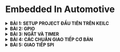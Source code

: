# Embedded In Automotive

<details>
	<summary><strong>BÀI 1: SETUP PROJECT ĐẦU TIÊN TRÊN KEILC</strong></summary>

## BÀI 1: SETUP PROJECT ĐẦU TIÊN TRÊN KEILC
### 1. KeilC:
- Phần mềm được phát triển bởi công ti ARM.
- Tạo môi trường tạo ra để lập trình các ngôn ngữ C và Assembly. Có thể biên dịch các chương  
- Giúp biên dịch chương trình C/Assembly thành mã máy (.hex file) để máy tính có thể hiểu được và nạp vào các vi điều khiển.

### 2. Tạo project đầu tiên với KeilC
- Cần các thiết bị: STM32, ST-Link Driver
- Cài đặt thư viện chuẩn cho STM32, Tải Datasheet, Reference Manual.
- Các bước tạo project mới trên KeilC, thêm file và thư viện cần thiết. Các thao tác cơ bản trên KeilC (Build, Nạp, Debug Code,...).

### 3. Ví dụ Blink LED PC13
- Các bước thực hiện:
  + Cấp xung clock cho ngoại vi.
  + Cấu hình chân của ngoại vi.
  + Sử dụng ngoại vi.
- Tổng hợp địa chỉ các thanh ghi: ![image](https://github.com/user-attachments/assets/38423912-9bcc-4e0a-ab46-d0b449fa028f)
- B1: cấu hình thanh ghi RCC_APB2ENR để cấp clock cho ngoại vi:
  ![image](https://github.com/user-attachments/assets/ad4001c4-77c5-471e-9919-f072c1a13ad6)

  ```c
  #define RCC_APB2ENR	*((unsigned int *)0x40021018)
  RCC_APB2ENR |= (1 << 4); // Kich hoat xung clock cap cho GPIOC
  ```
- B2: Cấu hình chế độ chân PC13: Ta dặt chế độ là output push-pull có điện trở kéo lên
  ![image](https://github.com/user-attachments/assets/0517277f-a495-44c5-bcdd-ebea2092fc17)

  ```c
  #define GPIOC_CRH	*((unsigned int *)0x40011004)
  // MODE13[1:0] = 11: Output mode, max speed 50 MHz	
  GPIOC_CRH |= (1 << 20) | (1 << 21);

  // CNF13[1:0] = 00: General purpose output push-pull
  GPIOC_CRH &= ~((1 << 22) | (1 << 23));
  ```
- B3: Sử dụng ngoại vi: Ta lần lượt ghi điện áp ở chân PC13 là 1, 0 xen kẽ nhau sau khi delay 1 khoảng thời gian để blink led PC13. Ta sẽ thao tác ghi mức điện áp trên thanh ghi ODR.
  ```c
  #define GPIOC_ODR *((unsigned int*)0x4001100C)
  while(1){
	GPIOC_ODR |= 1 << 13; // LED tắt
	delay(10000000);
	GPIOC_ODR &= ~(1 << 13); // LED sáng
	delay(10000000);
  }
  ```
  Ta sử dụng vòng lặp để tạo hàm delay
  ```c
  void delay(unsigned int timedelay){ 
	for(unsigned int i = 0; i < timedelay; i++){}
  }
  ```
- Ngoài ra, ta còn có thể xây dựng 1 cấu trúc thanh ghi của các ngoại vi để làm việc với ác ngoại vi được thuận tiện hơn:
  ```c
  typedef struct
  {
    unsigned int CRL;
    unsigned int CRH;
    unsigned int IDR;
    unsigned int ODR;
    unsigned int BSRR;
    unsigned int BRR;
    unsigned int LCKR;
  } GPIO_TypeDef;

  typedef struct
  {
    unsigned int CR;
    unsigned int CFGR;
    unsigned int CIR;
    unsigned int APB2RSTR;
    unsigned int APB1RSTR;
    unsigned int AHBENR;
    unsigned int APB2ENR;
    unsigned int APB1ENR;
    unsigned int BDCR;
    unsigned int CSR;
  } RCC_TypeDef;
  ```
### 4. Tổng kết và mở rộng:
- Code trên thanh ghi giúp ltv hiểu rõ cách hoạt động chi tiết của từng ngoại vi, tăng hiệu xuất chương trình.
- Nhưng lập trình thanh ghi có thể trở nên khá phức tạp đối với các hệ thống lớn.
- Nên sử dụng thư viện chuẩn của STM32 với các API có sẵn và dễ tiếp cận.

</details>


<details>
	<summary><strong>BÀI 2: GPIO</strong></summary>
  
## BÀI 2: GPIO
### 1. Thư viện STM32F10x Standard Peripherals Firmware Library
Là 1 thư viện hoàn chỉnh được phát triển cho dòng STM32. Bao gồm đầy đủ driver cho tất cả các ngoại vi tiêu chuẩn.

Thư viện này bao gồm các hàm, cấu trúc dữ liệu và macro của các tính năng thiết bị ngoại vi STM32. 

### 2. Cấu hình và sử dụng ngoại vi (GPIO)
- Gồm 3 bước cơ bản: cấp clock cho ngoại vi --> cấu hình ngoại vi --> sử dụng ngoại vi
- Ta sử dụng thư viện SPL là 1 thư viện chuẩn của STM32 cung cấp các hàm và các định nghĩa giúp việc cấu hình và sử dụng ngoại vi dễ dàng và rõ ràng.
#### 2.1 Cấp clock cho ngoại vi:
Ta dựa vào sơ đồ khối dưới đây để xác định đường bus phù hợp để cấp clock cho ngoại vi tương ứng: ![image](https://github.com/user-attachments/assets/a95e5397-0f2f-4043-b6ab-59422440586c)
Module RCC (Reset and Clock Control) cung cấp các hàm để cấu hình xung clock.
```c
RCC_APB1PeriphClockCmd(uint32_t RCC_APB1Periph, FunctionalState NewState)

RCC_APB2PeriphClockCmd(uint32_t RCC_APB2Periph, FunctionalState NewState)
	
RCC_AHBPeriphClockCmd(uint32_t RCC_AHBPeriph, FunctionalState NewState)
```
- Các hàm này nhận 2 tham số: 
  + `RCC_APB1Periph`, `RCC_APB2Periph`, `RCC_AHBPeriph` là các ngoại vi muốn cấp clock. (Ví dụ
: RCC_APB2Periph_GPIOA, RCC_APB1Periph_CAN1,..)
  + `NewState` là giá trị quy định cấp (ENABLE) hay ngưng (DISABLE) xung clock cho ngoại vi đó.
#### 2.2 Cấu hình GPIO:
- Ta cấu hình các tham số cho GPIO được tổ chức trong struct GPIO_InitTypeDef:
  + `GPIO_Pin`: chọn chân muốn cấu hình,
  + `GPIO_Mode`: chọn chế độ của chân,
  + `GPIO_Speed`: chọn tốc độ chân.
- Có 8 chế độ của chân:

|Chế độ GPIO|Tên gọi|Mô tả|
|:----------|:------|:----|
|`GPIO_Mode_AIN`|**Analog Input**|Chân GPIO được cấu hình làm đầu vào analog. Thường được sử dụng cho các chức năng như ADC (Analog to Digital Converter).|
|`GPIO_Mode_IN_FLOATING`|**Floating Input**|Chân GPIO được cấu hình làm đầu vào và ở trạng thái nổi (không pull-up hay pull-down), nghĩa là chân không được kết nối cố định với mức cao (VDD) hoặc mức thấp (GND) thông qua điện trở.|
|`GPIO_Mode_IPD`|**Input Pull-Down**|Chân GPIO được cấu hình làm đầu vào với một điện trở pull-down nội bộ kích hoạt. Khi không có tín hiệu nào được áp dụng lên chân này, nó sẽ được kéo về mức thấp (GND).|
|`GPIO_Mode_IPU`|**Input Pull-Up**|Chân GPIO được cấu hình làm đầu vào với một điện trở pull-up nội bộ kích hoạt. Khi không có tín hiệu nào được áp dụng lên chân này, nó sẽ được kéo về mức cao (VDD).|
|`GPIO_Mode_Out_OD`|**Output Open-Drain**|Chân GPIO được cấu hình làm đầu ra với chế độ open-drain. Trong chế độ này, chân có thể được kéo xuống mức thấp, nhưng để đạt được mức cao, cần một điện trở pull-up ngoài hoặc từ một nguồn khác.|
|`GPIO_Mode_Out_PP`|**Output Push-Pull**|Chân GPIO được cấu hình làm đầu ra với chế độ push-pull. Trong chế độ này, chân có thể đạt được cả mức cao và mức thấp mà không cần bất kỳ phần cứng bổ sung nào.|
|`GPIO_Mode_AF_OD`|**Alternate Function Open-Drain**|Chân GPIO được cấu hình để hoạt động trong một chức năng thay thế (như USART, I2C,...) và sử dụng chế độ open-drain.|
|`GPIO_Mode_AF_PP`|**Alternate Function Push-Pull**|Chân GPIO được cấu hình để hoạt động trong một chức năng thay thế và sử dụng chế độ push-pull.|
  
- Có 3 mức tốc độ cho chân: GPIO_Speed_10MHz, GPIO_Speed_2MHz, GPIO_Speed_50MHz (Tốc độ nhanh nhất).
- Dùng hàm **GPIO_Init (GPIO_TypeDef, GPIO_InitStruct)** để khởi tạo GPIO:
  + `GPIO_TypeDef`: GPIO cần cấu hình
  + `GPIO_InitStruct`: Con trỏ trỏ tới biến TypeDef (Struct) vừa được khởi tạo

#### 2.3 Sử dụng ngoại vi:
Ta có 1 số hàm thông dụng để sử dụng ngoại vi

```c
uint8_t GPIO_ReadInputDataBit(GPIO_TypeDef* GPIOx, uint16_t GPIO_Pin);
\\Đọc giá trị 1 chân trong GPIO được cấu hình là INPUT
uint16_t GPIO_ReadInputData(GPIO_TypeDef* GPIOx);
\\Đọc giá trị nguyên GPIO được cấu hình là INPUT
uint8_t GPIO_ReadOutputDataBit(GPIO_TypeDef* GPIOx, uint16_t GPIO_Pin);
\\Đọc giá trị 1 chân trong GPIO được cấu hình là OUTPUT
uint16_t GPIO_ReadOutputData(GPIO_TypeDef* GPIOx);
\\Đọc giá trị nguyên GPIO được cấu hình là OUTPUT
void GPIO_SetBits(GPIO_TypeDef* GPIOx, uint16_t GPIO_Pin);
\\Cho giá trị điện áp của 1 chân trong GPIO = 1
void GPIO_ResetBits(GPIO_TypeDef* GPIOx, uint16_t GPIO_Pin);
\\Cho giá trị điện áp của 1 chân trong GPIO = 0
void GPIO_WriteBit(GPIO_TypeDef* GPIOx, uint16_t GPIO_Pin, BitAction BitVal);
\\Ghi giá trị "BitVal" vào 1 chân trong GPIO
void GPIO_Write(GPIO_TypeDef* GPIOx, uint16_t PortVal);
\\Ghi giá trị "PortVal" vào nguyên GPIO

```

**Ví dụ 1**: Blink LED PC13
```c
while(1){
	GPIO_SetBits(GPIOC, GPIO_Pin_13); // Ghi 1 ra PC13
	delay(10000000);
	GPIO_ResetBits(GPIOC, GPIO_Pin_13);// Ghi 0 ra PC13
	delay(10000000);
}
```
**Ví dụ 2**: Đọc trạng thái nút nhấn:
```c
// Cấu hình
void GPIO_Init(){
	GPIO_InitTypeDef GPIO_InitStruct;
	GPIO_InitStruct.GPIO_Pin = GPIO_Pin_0;
	GPIO_InitStruct.GPIO_Mode = GPIO_Mode_IPU;
	GPIO_InitStruct.GPIO_Speed = GPIO_Speed_50MHz;
		
	GPIO_Init(GPIOA, &GPIO_InitStruct);
}

// Điều khiển
void Control(){
	if(GPIO_ReadInputDataBit(GPIOA, GPIO_Pin_0) == 0){
		while(GPIO_ReadInputDataBit(GPIOA, GPIO_Pin_0) == 0);
		if(GPIO_ReadOutputDataBit(GPIOC, GPIO_Pin_13)){
			GPIO_ResetBits(GPIOC, GPIO_Pin_13);
		} else {
			GPIO_SetBits(GPIOC, GPIO_Pin_13);
		}
	}

}

```

 </details>


<details>
	<summary><strong>BÀI 3: NGẮT VÀ TIMER</strong></summary>
  
## BÀI 3: NGẮT VÀ TIMER
### 1. Ngắt
- Ngắt là 1 sự kiện khẩn cấp xảy ra trong hay ngoài vi điều khiển. Nó yêu cầu MCU phải dừng chương trình chính và thực thi chương trình ngắt (trình phục vụ ngắt).
- Trình phục vụ ngắt (Interrupt Service Routine - ISR) là một đoạn chương trình được thực hiện khi ngắt xảy ra. Địa chỉ trong bộ nhớ của ISR là "Vector ngắt".
- Có 4 loại ngắt thông dụng:
  + Ngắt ngoài: Xảy ra khi có sự thay đổi điện áp ở các chân GPIO cấu hình làm ngõ vào ngắt. Gồm 4 dạng: HIGH, LOW, RISING, FALLING tương ứng với các mức và sự thay đổi lên xuống của điện áp.
  + Ngắt timer: Xảy ra khi thanh ghi trong bộ đếm Timer bị tràn, khi đó giá trị thanh ghi sẽ bị reset để tạo ngắt tiếp theo.
  + Ngắt truyền thông: Xảy ra khi có sự kiện truyền thông (truyền và nhận dữ liệu) từ 2 hay nhiều thiết bị. Thường sử dụng cho các giao thức như SPI,UART, I2C để truyền nhận dữ liệu chính xác.
- Thanh ghi PC: là thanh ghi trỏ tới địa chỉ lệnh tiếp theo được thực thi.
- Độ ưu tiên ngắt: các ngắt có độ ưu tiên khác nhau. Trên STM32, số thứ tự ngắt càng thấp thì ngắt càng được ưu tiên Độ ưu tiên ngắt có thể lập trình được.

### 2. Timer
- Là 1 mạch logic được thiết kế trong STM32 dùng để đếm chu kì xung clock.
- STM32F103 có 7 timer.
- Cấu hình cho Timer: Ta cấu hình các thành phần trong struct TIM_TimeBaseInitTypeDef
  + TIM_Prescaler: Cấu hình bộ chia tầng số, quy định sau bao nhiêu xung clk thì đếm lên 1 lần.
  + TIM_CounterMode: Chỉ định chế độ đếm là đếm lên hay đếm xuống (TIM_CounterMode_Up: đếm lên, TIM_CounterMode_Down: đếm xuống).
  + TIM_Period: Chỉ định 1 chu kì của bộ đếm (đếm đến bao nhiêu xung thì reset).
  + TIM_ClockDivision: Cấu hình bộ chia xung (thường dùng TIM_CKD_DIV1: chia cho 1), (fTimer = fSystem/TIM_ClockDivision; trong đó fSystem: tần số hệ thống - 72MHz, fTimer: Tần số của Timer).
   
Ví dụ:

```c
// Đầu tiên, ta cần cấp clk cho Timer hoạt động
// Ta dùng TIM2
void RCC_Config(){
	RCC_APB1PeriphClockCmd(RCC_APB1Periph_TIM2, ENABLE);
}

// Cấu hình cho TIMER
void TIM_Config(){
	TIM_TimeBaseInitTypeDef TIM_InitStruct;
	TIM_InitStruct.TIM_ClockDivision = TIM_CKD_DIV1;     // fTimer = 72MHz
	TIM_InitStruct.TIM_Prescaler = 7200 - 1;	      // 7200 xung clk thì đếm lên 1 lần --> sau 7200/fTimer = 7200/72000000 = 0.1 (ms)
	TIM_InitStruct.TIM_Period = 0xFFFF;                  // Chu kì reset: 0xFFFF - 65535
	TIM_InitStruct.TIM_CounterMode = TIM_CounterMode_Up; // Chế độ đếm lên
	
	TIM_TimeBaseInit(TIM2, &TIM_InitStruct);             // Hàm lưu cấu hình của Timer
	TIM_Cmd(TIM2, ENABLE);                               // Bật timer 2
}
```

Ngoài ra còn 2 hàm:
```c
void TIM_SetCounter(TIM_TypeDef* TIMx, uint16_t Counter);
// Đặt giá trị ban đầu cho timer

uint16_t TIM_GetCounter(TIM_TypeDef* TIMx);
// Lấy giá trị đếm hiện tại của timer
```

Ví dụ: Ta thiết kế hàm delay_ms, tham số truyền vào là thời gian delay (đơn vị ms)

```c
void delay_ms(uint32_t time){
	TIM_SetCounter(TIM2, 0);
	while(TIM_GetCounter(TIM2) < time * 10){}
}

``` 

 </details>


 <details>
	<summary><strong>BÀI 4: CÁC CHUẨN GIAO TIẾP CƠ BẢN</strong></summary>

## Bài 4: Các chuẩn giao tiếp cơ bản
### 1. Sơ lược về vấn đề truyển nhận dữ liệu:
- Truyền nhận dữ liệu trong vi điều khiển (MCU) là quá trình trao đổi tín hiệu điện áp giữa các chân (pin) của MCU.
- Do đó khi MCU A muốn truyền dữ liệu cho 1 MCU B, dữ liệu sẽ được đổi thành các tín hiệu điện áp tương ứng trên các chân mà 2 MCU giao tiếp.
![image](https://github.com/user-attachments/assets/d3fd3596-88b3-4c8b-b55a-f2934eb0b8ba)

### 2. SPI
- SPI (Serial Peripheral Interface) hay còn gọi là giao diện ngoại vi nối tiếp, được phát triển bởi hãng Motorola.
- Hoạt động ở chế độ song công toàn phần, có thể truyền và nhận ở cùng 1 thời điểm.
- Là giao tiếp đồng bộ nối tiếp, quá trình truyền nhận đều được đồng bộ với xung clock sinh bởi Master.
- Một Master có thể giao tiếp được nhiều Slave.
- Sử dụng 4 dây để giao tiếp:
  + **SCK** (Serial clock): xung clock tạo bởi Master cung cấp cho slave.
  + **MISO** (Master in - Slave out): Tín hiệu tạo bởi thiết bị Slave và nhận bởi thiết bị Master.
  + **MOSI** (Master out - Slave in): Tín hiệu tạo bởi thiết bị Master và nhận bởi thiết bị Slave.
  + **SS** (Slave Select) / **CS** (Chip Select): Chọn thiết bị slave cụ thể để giao tiếp. Để chọn slave giao tiếp với Master cần chủ động kéo đường SS tương ứng xuống mức thấp (0/low)
![image](https://github.com/user-attachments/assets/7a0c5de3-4c3d-44be-8560-d2882bdbeaf7)

- Quá trình truyền dữ liệu:
  + Master kéo chân CS của slave muốn truyền xuongs 0 để báo hiệu bắt đầu truyền nhận.
  + Master sẽ cung cấp xung clock. Với mối xung clock, 1 bit sẽ được truyền bởi Master và 1 bit sẽ được truyền bởi slave.
  + Các thanh ghi cập nhật lại giá trị và dịch trái 1 bit.
  + Lặp lại quá trình trên cho đến khi truyền đủ 8 bit trong thanh ghi.
![image](https://github.com/user-attachments/assets/f12b6222-9b6d-49fa-bb04-81ebbf8b719d)

- Có tất cả 4 chế độ hoạt động phụ thuộc vào 2 tham số CPOL (Clock Polarity) và CPHA (Clock Phase).
  + CPOL: bằng 0 --> Xung clock ban đầu ở mức 0, bằng 1 --> Xung clock ban đầu ở mức 1.
  + CPHA: bằng 0 --> Đọc dữ liệu ở cạnh thứ nhất, truyền dữ liệu ở cạnh thứ 2; bằng 1 --> Đọc dữ liệu ở cạnh thứ hai, truyền dữ liệu ở cạnh thứ nhất.

| SPI Mode | CPOL | CPHA | Hoạt động|
| :---: | :---: | :---: | :---: |
| 1 | 0 | 0 | xung nhịp ở mức thấp và dữ liệu được lấy mẫu khi cạnh lên (mặc định) |
| 2 | 0 | 1 | xung nhịp ở mức thấp và dữ liệu được lấy mẫu khi cạnh xuống |
| 3 | 1 | 0 | xung nhịp ở mức cao và dữ liệu được lấy mẫu khi cạnh lên |
| 4 | 1 | 1 | xung nhịp ở mức cao và dữ liệu được lấy mẫu khi cạnh xuống |

![image](https://github.com/user-attachments/assets/e677dc34-4e27-41f9-ad10-27c2ec02f73c)

- Ưu điểm và nhược điểm:
  + **Ưu điểm**: cho phép truyền dữ liệu với tốc độ rất nhanh, thường đạt được tốc độ Mbps hoặc thậm chí hàng chục Mbps; quá trình truyền ít bị lỗi do đồng bộ xung clock giữa Master và Slave; Có thể giao tiếp với nhiều Slave cùng lúc và giao tiếp song công (truyền nhận đồng thời).
  + **Nhược điểm**: Cần nhiều kết nối dây (4 dây), tốn tài nguyên phần cứng khi muốn giao tiếp với nhiều slave; Khoảng cách truyền ngắn.

### 3. UART
- UART (Universal Asynchronous Receiver-Transmitter) là một giao thức truyền thông phần cứng dùng giao tiếp nối tiếp không đồng bộ và có thể cấu hình được tốc độ.
- Là chuẩn giao tiếp nối tiếp, chỉ có 2 thiết bị giao tiếp với nhau.
- Sử dụng 2 dây giao tiếp là **Tx** (Truyền) và **Rx** (Nhận).
![image](https://github.com/user-attachments/assets/573b9eb6-2253-48f5-b9d5-9303a77aa063)

- Tốc độ truyền: được đặt ở 1 số chuẩn, gọi là Baudrate = Số bit truyền / 1s, đồng bộ giữa Slave và Master (Ví dụ: 9600, 19200,38400,... Các tốc độ khác nhau tùy thuộc vào ứng dụng hệ thống sử dụng).
- Có 3 chế độ truyền:
  + Simplex: Chỉ tiến hành giao tiếp một chiều.
  + Half duplex: Dữ liệu sẽ đi theo một hướng tại 1 thời điểm.
  + Full duplex: Thực hiện giao tiếp đồng thời đến và đi từ mỗi master và slave.
- Quá trình truyền nhận dữ liệu: Dữ liệu được truyền sẽ đóng thành các gói (packet), bao gồm
  + Start: 1 bit bắt đâu.
  + Bit dữ liệu: 5 - 9 bit.
  + Parity Bit (Bit chẵn lẽ): để kiểm tra lỗi bit khi truyền, gồm 2 quy luật
    * Quy luật chẵn: Thêm một bit '0' hoặc '1' để số bit '1' là số chẵn.
    * Quy luật lẻ: Thêm một bit '0' hoặc '1' để số bit '1' là số lẻ.

![image](https://github.com/user-attachments/assets/a682257e-88f0-4604-889a-8524a3210be5)

- **Ưu điểm và nhược điểm**:
  + **Ưu điểm**:
    * Đơn giản phổ biến.
    * Tốc độ có thể điều chỉnh linh hoạt.
    * Tiết kiệm phần cứng (chỉ dùng 2 dây để giao tiếp).
  + **Nhược điểm**:
    * Tốc độ truyền thấp hơn so với SPI.
    * Chỉ hỗ trợ giao tiếp đơn Master, đơn Slave.
    * Chỉ kiểm tra được số lẻ bit lỗi.

### 4. I2C
- Là chuẩn giao tiếp đồng bộ, nối tiếp (dữ liệu truyền từng bit theo 1 đường SDA duy nhất).
- Hoạt động ở chế độ bán song công (half duplex) vì tại 1 thời điểm chỉ có thể nhận hoặc truyền dữ liệu.
- Một Master có thể giao tiếp với nhiều Slave hoặc nhiều Master giao tiếp với 1 Slave.
- Sử dụng 2 dây để giao tiếp:
  + **SCL** (Serial Clock): Tín hiệu xung nhịp đồng bộ giữa Master và Slave được Master tạo ra.
  + **SDA** (Serial Data): Đường truyền và nhận dữ liệu giữa Master và Slave.

- Các bước truyền/nhận dữ liệu: dữ liệu trong I2C được truyền trong các tin nhắn được chia thành các khung dữ liệu như hình dưới đây:
![image](https://github.com/user-attachments/assets/aa2aa8e9-901d-48b8-8ac9-90ca890b5152)

  + **B1**: Master gửi điều kiện khởi động (Start) là chân SDA xuống mức 0 trước chân SCL.
  + **B2**: Master gửi 7 hoặc 10 bit địa chỉ để tìm Slave mà nó muốn giao tiếp.
  + **B3**: Bit R/W được gửi đi nếu bằng '0' khi Master muốn gửi dữ liệu đến Slave, '1' nếu muốn đọc dữ liệu từ Slave.
  + **B4**: Nếu địa chỉ được gửi đi trùng với địa chỉ của 1 Slave nào đó thì Slave đó sẽ gửi ACK (bit '0'), nếu không có Slave nào nhận thì sẽ giữ nguyên NACK (bit '1').
  + **B5**: Sau khi chọn được Slave để giao tiếp, Master sẽ đọc/gửi dữ liệu lần lượt một khung 8 bit từ/đến Slave, sau mỗi khung sẽ có một bit ACK được Slave phản hồi về cho Master (nếu ghi dữ liệu), hoặc Master gửi cho Slave (khi đọc dữ liệu) để xác nhận đã gửi/nhận thành công hay không.
  + **B6**: Gửi điều khiện Stop để kết thúc truyền nhận dữ liệu: chân SDA lên mức 1 trước chân SCL (Lưu ý: khi nhận được tín hiệu NACK thì bất cứ lúc nào cũng có thể nhảy đến bước 6 để kết thúc truyền nhận dữ liệu).
![image](https://github.com/user-attachments/assets/8bc49ba9-daf8-41f3-b4bb-5d08d5ffdbab)

- **Lưu ý khi dùng nhiều Master giao tiếp với 1 Slave**: có thể xảy ra sự cố khi 2 hay nhiều Master cùng gửi/nhận dữ liệu cùng lúc qua đường SDA. Lúc đó cần phát hiện xem đường SDA cao hay thấp trước khi truyền tin nhắn. Nếu SDA cao thì có thể truyền tin nhắn an toàn, ngược lại thì có 1 Master khác đang có quyền điều khiển bus nên các Master còn lại phải chờ.

- **Ưu điểm và nhược điểm**:
  + **Ưu điểm**:
    * Tiết kiệm phần cứng (2 dây).
    * Hỗ trợ giao tiếp với nhiều Slave hoặc nhiều Master.
  + **Nhược điểm**:
    * Tốc độ truyền thấp.
    * Quản lý địa chỉ phức tạp.
    * Khoảng cách truyền ngắn.

  </details>

 <details>
	<summary><strong>BÀI 5: GIAO TIẾP SPI</strong></summary>

## Bài 5: Giao tiếp SPI
### 1. SPI Software:
- Là 1 cách thức mô phỏng hoạt động của giao thức truyền thông SPI sử dụng GPIO của vi điều khiển.
- Các bước cấu hình mô phỏng:
  + B1: Xác định các chân GPIO.
  + B2: Cấu hình GPIO.
  + B3: Khởi tạo các chân cho SPI

#### a. Xác định các chân GPIO:
Giao tiếp SPI có 4 chân cơ bản:
- SCK: Xung clock đồng bộ được tạo bởi Master để đồng bộ tín hiệu truyền nhận dữ liệu giữa Master và Slave.
- MOSI (Master out Slave in): Tín hiệu để Master truyền dữ liệu cho Slave.
- MISO (Master in Slave out): nhận dữ liệu từ Slave truyền cho Master.
- CS (Chip select): Chọn thiết bị Slave cụ thể để giao tiếp. Để chọn Slave để giao tiếp, Master chủ động kéo đường dây tín hiệu xuống mức 0.
- Ta định nghĩa các chân trên ứng với các GPIO sau: 
```c
#define SPI_SCK_Pin GPIO_Pin_0
#define SPI_MISO_Pin GPIO_Pin_1
#define SPI_MOSI_Pin GPIO_Pin_2
#define SPI_CS_Pin GPIO_Pin_3
#define SPI_GPIO GPIOA
#define SPI_RCC RCC_APB2Periph_GPIOA
```

#### b. Cấu hình GPIO:
Cấp xung cho các GPIO và TIM2 để tạo hàm delay:
```c
void RCC_Config(){
	RCC_APB2PeriphClockCmd(SPI_RCC, ENABLE);
	RCC_APB1PeriphClockCmd(RCC_APB1Periph_TIM2, ENABLE);
}
```

Đối với Master:
```c
void GPIO_Config(){
	GPIO_InitTypeDef GPIO_InitStructure;
	GPIO_InitStructure.GPIO_Pin = SPI_SCK_Pin | SPI_MOSI_Pin | SPI_CS_Pin;
	GPIO_InitStructure.GPIO_Mode = GPIO_Mode_Out_PP;
	GPIO_InitStructure.GPIO_Speed = GPIO_Speed_50MHz;
	GPIO_Init(SPI_GPIO, &GPIO_InitStructure);
	
	GPIO_InitStructure.GPIO_Pin = SPI_MISO_Pin;
	GPIO_InitStructure.GPIO_Mode = GPIO_Mode_IN_FLOATING;
	GPIO_InitStructure.GPIO_Speed = GPIO_Speed_50MHz;
	GPIO_Init(SPI_GPIO, &GPIO_InitStructure);
}

```
Đối với Slave
```c

void GPIO_Config(){
	GPIO_InitTypeDef GPIO_InitStructure;
	GPIO_InitStructure.GPIO_Pin = SPI_SCK_Pin | SPI_MOSI_Pin | SPI_CS_Pin;
	GPIO_InitStructure.GPIO_Mode = GPIO_Mode_IN_FLOATING;
	GPIO_InitStructure.GPIO_Speed = GPIO_Speed_50MHz;
	GPIO_Init(SPI_GPIO, &GPIO_InitStructure);
	
	GPIO_InitStructure.GPIO_Pin = SPI_MISO_Pin;
	GPIO_InitStructure.GPIO_Mode = GPIO_Mode_Out_PP;
	GPIO_InitStructure.GPIO_Speed = GPIO_Speed_50MHz;
	GPIO_Init(SPI_GPIO, &GPIO_InitStructure);
}
```

Tạo xung clock:
```c
void Clock(){
	GPIO_WriteBit(SPI_GPIO, SPI_SCK_Pin, Bit_SET);
	delay_ms(4);
	GPIO_WriteBit(SPI_GPIO, SPI_SCK_Pin, Bit_RESET);
	delay_ms(4);
}
```
#### c. Khởi tạo các chân cho SPI:
```c
void SPI_Init(){
	GPIO_WriteBit(SPI_GPIO, SPI_SCK_Pin, Bit_RESET);
	GPIO_WriteBit(SPI_GPIO, SPI_CS_Pin, Bit_SET);
	GPIO_WriteBit(SPI_GPIO, SPI_MISO_Pin, Bit_RESET);
	GPIO_WriteBit(SPI_GPIO, SPI_MOSI_Pin, Bit_RESET);
}
```

#### d. Hàm truyền và nhận dữ liệu:
- Hàm truyền: truyền lần lượt 8 bit trong byte dữ liệu, quá trình truyền như sau:
  + Kéo CS xuống 0:
    * Truyền 1 bit.
    * Dịch 1 bit.
    * Gửi clock().
  + Kéo CS lên 1.
```c
void SPI_Master_Transmit(uint8_t u8Data){	//0b10010000
	uint8_t u8Mask = 0x80;	// 0b10000000
	uint8_t tempData;
	GPIO_WriteBit(SPI_GPIO, SPI_CS_Pin, Bit_RESET);
	delay_ms(1);
	for(int i = 0; i < 8; i++){
		tempData = u8Data & u8Mask;
		if(tempData){
			GPIO_WriteBit(SPI_GPIO, SPI_MOSI_Pin, Bit_SET);
			delay_ms(1);
		} else{
			GPIO_WriteBit(SPI_GPIO, SPI_MOSI_Pin, Bit_RESET);
			delay_ms(1);
		}
		u8Data = u8Data << 1;
		Clock();
	}
	GPIO_WriteBit(SPI_GPIO, SPI_CS_Pin, Bit_SET);
	delay_ms(1);
}
```



- Hàm nhận: Nhận 8 bit dữ liệu theo các bước sau:
  + Kiểm tra CS == 0 để nhận biết bắt đầu quá trình giao tiếp.
    * Kiểm tra clock == 1 để bắt đầu nhận dữ liệu.
    * Đọc Data trên chân MOSI, đồng thời lưu lại vào 1 biến.
    * Dịch sang trái 1 bit.
    * Chờ cho clock == 1 lần nữa, lặp lại các bước trên.
  + Kiểm tra CS == 1 để kết thúc quá trình giao tiếp.

```c
uint8_t SPI_Slave_Receive(void){
	uint8_t dataReceive = 0x00;	//0b0000 0000
	uint8_t temp = 0x00;
	while(GPIO_ReadInputDataBit(SPI_GPIO, SPI_CS_Pin));
	while(!GPIO_ReadInputDataBit(SPI_GPIO, SPI_SCK_Pin));
	for(int i = 0; i < 8; i++){ 
		if(GPIO_ReadInputDataBit(SPI_GPIO, SPI_SCK_Pin)){
			while (GPIO_ReadInputDataBit(SPI_GPIO, SPI_SCK_Pin)){
				temp = GPIO_ReadInputDataBit(SPI_GPIO, SPI_MOSI_Pin);
			}
			dataReceive <<= 1;
			dataReceive |= temp;
    		}
		while(!GPIO_ReadInputDataBit(SPI_GPIO, SPI_SCK_Pin));
	}
	while(!GPIO_ReadInputDataBit(SPI_GPIO, SPI_CS_Pin));
	return dataReceive;
}
```
### 2. SPI Hardware:
Trên mỗi vi điều khiển đều tích hợp modun giao tiếp SPI, được điều khiển bởi các thanh ghi, phần cứng GPIO khác nhau gọi là SPI cứng. STM32F1 có 2 khối SPI được tích hợp là SPI1 ở APB2 và SPI2 ở PAB1. Các khối này đều được xây dựng các kết nối, driver và các hàm riêng trong bộ thư viện chuẩn.
#### 1. Cấu hình GPIO cho SPI
STM32F1 đã cấu hình sẵn các chân phục vụ cho giao tiếp SPI, ta chỉ cần định nghĩa đúng với chức năng của chúng. Ở đây ta sử dụng SPI1, định nghĩa như sau:
```c
#define SPI1_NSS 	GPIO_Pin_4
#define SPI1_SCK	GPIO_Pin_5
#define SPI1_MISO 	GPIO_Pin_6
#define SPI1_MOSI 	GPIO_Pin_7
#define SPI1_GPIO 	GPIOA
```

Cấu hình GPIO:
```c
void GPIO_Cofig(){
	GPIO_InitTypeDef GPIO_InitStructure;
	
	GPIO_InitStructure.GPIO_Pin = SPI1_NSS| SPI1_SCK| SPI1_MISO| SPI1_MOSI; // Tất cả các chân cần cấu hình
	GPIO_InitStructure.GPIO_Speed = GPIO_Speed_50MHz;
	GPIO_InitStructure.GPIO_Mode = GPIO_Mode_AF_PP; // Ta thiết lập chế độ Alternate Function Push-Pull (cấu hình các chân hoạt động trong 1 chức năng thay thế vầ sử dụng chế độ push-pull).
	GPIO_Init(SPI1_GPIO, &GPIO_InitStructure);
}
```

#### 2. Cấu hình SPI
Tương tự các ngoại vi khác, các tham số SPI được cấu hình trong struct SPI_InitTypedef:
- `SPI_Mode`: Quy định chế độ hoạt động của thiết bị SPI. 
- `SPI_Direction`: Quy định kiểu truyền của thiết bị.
- `SPI_BaudRatePrescaler`: Hệ số chia clock cấp cho Module SPI.
- `SPI_CPOL`: Cấu hình cực tính của SCK . Có 2 chế độ:
  + `SPI_CPOL_Low`: Cực tính mức 0 khi SCK không truyền xung.
  + `SPI_CPOL_High`: Cực tính mức 1 khi SCK không truyền xung.
- `SPI_CPHA`: Cấu hình chế độ hoạt động của SCK. Có 2 chế độ:
  + `SPI_CPHA_1Edge`: Tín hiệu truyền đi ở cạnh xung đầu tiên.
  + `SPI_CPHA_2Edge`: Tín hiệu truyền đi ở cạnh xung thứ hai.
- `SPI_DataSize`: Cấu hình số bit truyền. 8 hoặc 16 bit.
- `SPI_FirstBit`: Cấu hình chiều truyền của các bit là MSB hay LSB.
- `SPI_CRCPolynomial`: Cấu hình số bit CheckSum cho SPI.
- `SPI_NSS`: Cấu hình chân SS là điều khiển bằng thiết bị hay phần mềm.

Hàm cấu hình tham số SPI:

- Cấu hình Master:
```c
void SPI_Config(){
	SPI_InitTypeDef SPI_InitStructure;
	SPI_InitStructure.SPI_Mode = SPI_Mode_Master; // Cấu hình cho Master
	SPI_InitStructure.SPI_Direction = SPI_Direction_2Lines_FullDuplex; // Chế độ xong công
	SPI_InitStructure.SPI_BaudRatePrescaler = SPI_BaudRatePrescaler_16; // chia tầng số 72Mhz/16
	SPI_InitStructure.SPI_CPOL = SPI_CPOL_Low; // Cực tính mức 0 khi SCK không truyền xung
	SPI_InitStructure.SPI_CPHA = SPI_CPHA_1Edge; // Tín hiệu truyền ở cạnh xung đầu tiên
	SPI_InitStructure.SPI_DataSize = SPI_DataSize_8b; // Kích thước Data = 8 bit
	SPI_InitStructure.SPI_FirstBit = SPI_FirstBit_LSB; // Truyền Data từ trái qua phải
	SPI_InitStructure.SPI_CRCPolynomial = 7; // 7 bit checksum
	SPI_InitStructure.SPI_NSS = SPI_NSS_Soft; // Điều khiển chân CS bằng phần mềm.
	
	SPI_Init(SPI1, &SPI_InitStructure);
	SPI_Cmd(SPI1, ENABLE);
}
```
- Cấu hình Slave:
```c
void SPI_Config(){
	SPI_InitTypeDef SPI_InitStructure;
	SPI_InitStructure.SPI_BaudRatePrescaler = SPI_BaudRatePrescaler_16; // chia tầng số 72Mhz/16
	SPI_InitStructure.SPI_CPHA = SPI_CPHA_2Edge; // Tín hiệu truyền ở cạnh xung thứ 2 để tránh xung đột vì Master truyền ở cạnh xung đầu tiên.
	SPI_InitStructure.SPI_CPOL = SPI_CPOL_Low; // Cực tính mức 0 khi SCK không truyền xung
	SPI_InitStructure.SPI_DataSize = SPI_DataSize_8b; // Nhận 8 bit
	SPI_InitStructure.SPI_Direction = SPI_Direction_2Lines_FullDuplex; // Song công
	SPI_InitStructure.SPI_FirstBit = SPI_FirstBit_MSB; // Truyền Data từ phải qua trái
	SPI_InitStructure.SPI_Mode = SPI_Mode_Slave; // Cấu hình Slave
	SPI_InitStructure.SPI_NSS = SPI_NSS_Soft; // Điều khiển chân CS bằng phần mềm.
	
	SPI_Init(SPI1, &SPI_InitStructure);
	SPI_Cmd(SPI1, ENABLE);
}
```

#### 3. Các hàm thông dụng và Hàm truyền nhận dữ liệu:
- Hàm SPI_I2S_SendData(SPI_TypeDef* SPIx, uint16_t Data), tùy vào cấu hình datasize là 8 hay 16 bit sẽ truyền đi 8 hoặc 16 bit dữ liệu. Hàm nhận 2 tham số là bộ SPI sử dụng và data cần truyền.
- Hàm SPI_I2S_ReceiveData(SPI_TypeDef* SPIx) trả về giá trị đọc được trên SPIx. Hàm trả về 8 hoặc 16 bit data.
- Hàm SPI_I2S_GetFlagStatus(SPI_TypeDef* SPIx, uint16_t SPI_I2S_FLAG) trả về giá trị 1 cờ trong thanh ghi của SPI. Các cờ thường được dùng:
  + SPI_I2S_FLAG_TXE: Cờ báo truyền, cờ này sẽ set lên 1 khi truyền xong data trong buffer.
  + SPI_I2S_FLAG_RXNE: Cờ báo nhận, cờ này set lên 1 khi nhận xong data.
  + SPI_I2S_FLAG_BSY: Cờ báo bận,set lên 1 khi SPI đang bận truyền nhận.

Các hàm truyền nhận có thể viết như sau:

**Lưu ý**: Vì cấu hình NSS soft nên khi truyền, ta phải chủ động kéo SS xuống Low bằng phần mềm:

- Hàm truyền:
```c
void SPI_Send1Byte(uint8_t data){
    GPIO_WriteBit(SPI1_GPIO, SPI1_NSS, Bit_RESET); // Kéo chân CS xuống 0, bắt đầu quá trình truyền
   
    SPI_I2S_SendData(SPI1, data); // Truyền data thông qua bộ SPI1
    while(SPI_I2S_GetFlagStatus(SPI1, SPI_I2S_FLAG_TXE)==0); // Chờ đến khi Data trong buffer truyền xong, cờ SPI_I2S_FLAG_TXE sẽ bằng 1
   
    GPIO_WriteBit(SPI1_GPIO, SPI1_NSS, Bit_SET); // Kéo chân CS lên 1, kết thúc quá trình truyền
}
```

- Hàm nhận:
```c
uint8_t SPI_Receive1Byte(void){
    uint8_t temp;
    while(SPI_I2S_GetFlagStatus(SPI1, SPI_I2S_FLAG_BSY)==1);  // Chờ đến khi bộ SPI1 rảnh, khi cờ SPI_I2S_FLAG_BSY bằng 0
    temp = (uint8_t)SPI_I2S_ReceiveData(SPI1); // Tiến hành đọc data nhận được từ bộ SPI1 và lưu vào biến temp
    while(SPI_I2S_GetFlagStatus(SPI1, SPI_I2S_FLAG_RXNE)==0); // Chờ đến khi nhận xong data, khi đó cờ SPI_I2S_FLAG_RXNE = 1.
    return temp; // trả về data nhận được.
}

```

  </details>
